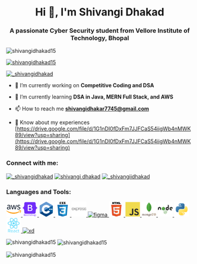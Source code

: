 <h1 align="center">Hi 👋, I'm Shivangi Dhakad</h1>
<h3 align="center">A passionate Cyber Security student from Vellore Institute of Technology, Bhopal</h3>

<p align="left"> <img src="https://komarev.com/ghpvc/?username=shivangidhakad15&label=Profile%20views&color=0e75b6&style=flat" alt="shivangidhakad15" /> </p>

<p align="left"> <a href="https://github.com/ryo-ma/github-profile-trophy"><img src="https://github-profile-trophy.vercel.app/?username=shivangidhakad15" alt="shivangidhakad15" /></a> </p>

<p align="left"> <a href="https://twitter.com/_shivangidhakad" target="blank"><img src="https://img.shields.io/twitter/follow/_shivangidhakad?logo=twitter&style=for-the-badge" alt="_shivangidhakad" /></a> </p>

- 🔭 I’m currently working on **Competitive Coding and DSA**

- 🌱 I’m currently learning **DSA in Java, MERN Full Stack, and AWS**

- 📫 How to reach me **shivangidhakar7745@gmail.com**

- 📄 Know about my experiences [https://drive.google.com/file/d/1G1nDI0fDxFm7JJFCaS54iigWb4nMWK89/view?usp=sharing](https://drive.google.com/file/d/1G1nDI0fDxFm7JJFCaS54iigWb4nMWK89/view?usp=sharing)

<h3 align="left">Connect with me:</h3>
<p align="left">
<a href="https://twitter.com/_shivangidhakad" target="blank"><img align="center" src="https://raw.githubusercontent.com/rahuldkjain/github-profile-readme-generator/master/src/images/icons/Social/twitter.svg" alt="_shivangidhakad" height="30" width="40" /></a>
<a href="https://linkedin.com/in/shivangi dhakad" target="blank"><img align="center" src="https://raw.githubusercontent.com/rahuldkjain/github-profile-readme-generator/master/src/images/icons/Social/linked-in-alt.svg" alt="shivangi dhakad" height="30" width="40" /></a>
<a href="https://instagram.com/_shivangiidhakad" target="blank"><img align="center" src="https://raw.githubusercontent.com/rahuldkjain/github-profile-readme-generator/master/src/images/icons/Social/instagram.svg" alt="_shivangiidhakad" height="30" width="40" /></a>

<h3 align="left">Languages and Tools:</h3>
<p align="left"> <a href="https://aws.amazon.com" target="_blank" rel="noreferrer"> <img src="https://raw.githubusercontent.com/devicons/devicon/master/icons/amazonwebservices/amazonwebservices-original-wordmark.svg" alt="aws" width="40" height="40"/> </a> <a href="https://getbootstrap.com" target="_blank" rel="noreferrer"> <img src="https://raw.githubusercontent.com/devicons/devicon/master/icons/bootstrap/bootstrap-plain-wordmark.svg" alt="bootstrap" width="40" height="40"/> </a> <a href="https://www.w3schools.com/cpp/" target="_blank" rel="noreferrer"> <img src="https://raw.githubusercontent.com/devicons/devicon/master/icons/cplusplus/cplusplus-original.svg" alt="cplusplus" width="40" height="40"/> </a> <a href="https://www.w3schools.com/css/" target="_blank" rel="noreferrer"> <img src="https://raw.githubusercontent.com/devicons/devicon/master/icons/css3/css3-original-wordmark.svg" alt="css3" width="40" height="40"/> </a> <a href="https://expressjs.com" target="_blank" rel="noreferrer"> <img src="https://raw.githubusercontent.com/devicons/devicon/master/icons/express/express-original-wordmark.svg" alt="express" width="40" height="40"/> </a> <a href="https://www.figma.com/" target="_blank" rel="noreferrer"> <img src="https://www.vectorlogo.zone/logos/figma/figma-icon.svg" alt="figma" width="40" height="40"/> </a> <a href="https://www.w3.org/html/" target="_blank" rel="noreferrer"> <img src="https://raw.githubusercontent.com/devicons/devicon/master/icons/html5/html5-original-wordmark.svg" alt="html5" width="40" height="40"/> </a> <a href="https://developer.mozilla.org/en-US/docs/Web/JavaScript" target="_blank" rel="noreferrer"> <img src="https://raw.githubusercontent.com/devicons/devicon/master/icons/javascript/javascript-original.svg" alt="javascript" width="40" height="40"/> </a> <a href="https://www.mongodb.com/" target="_blank" rel="noreferrer"> <img src="https://raw.githubusercontent.com/devicons/devicon/master/icons/mongodb/mongodb-original-wordmark.svg" alt="mongodb" width="40" height="40"/> </a> <a href="https://nodejs.org" target="_blank" rel="noreferrer"> <img src="https://raw.githubusercontent.com/devicons/devicon/master/icons/nodejs/nodejs-original-wordmark.svg" alt="nodejs" width="40" height="40"/> </a> <a href="https://www.python.org" target="_blank" rel="noreferrer"> <img src="https://raw.githubusercontent.com/devicons/devicon/master/icons/python/python-original.svg" alt="python" width="40" height="40"/> </a> <a href="https://reactjs.org/" target="_blank" rel="noreferrer"> <img src="https://raw.githubusercontent.com/devicons/devicon/master/icons/react/react-original-wordmark.svg" alt="react" width="40" height="40"/> </a> <a href="https://www.adobe.com/products/xd.html" target="_blank" rel="noreferrer"> <img src="https://cdn.worldvectorlogo.com/logos/adobe-xd.svg" alt="xd" width="40" height="40"/> </a> </p>

<p><img align="left" src="https://github-readme-stats.vercel.app/api/top-langs?username=shivangidhakad15&show_icons=true&locale=en&layout=compact" alt="shivangidhakad15" /></p>

<p>&nbsp;<img align="center" src="https://github-readme-stats.vercel.app/api?username=shivangidhakad15&show_icons=true&locale=en" alt="shivangidhakad15" /></p>

<p><img align="center" src="https://github-readme-streak-stats.herokuapp.com/?user=shivangidhakad15&" alt="shivangidhakad15" /></p>
